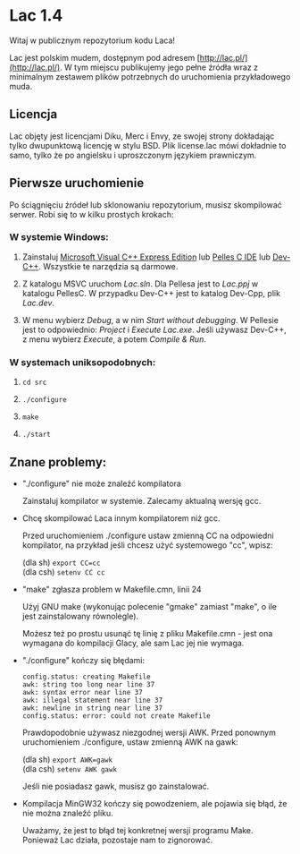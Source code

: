 Lac 1.4
=======

Witaj w publicznym repozytorium kodu Laca!

Lac jest polskim mudem, dostępnym pod adresem [http://lac.pl/](http://lac.pl/). W tym miejscu publikujemy jego pełne źródła wraz z minimalnym zestawem plików potrzebnych do uruchomienia przykładowego muda.


Licencja
--------

Lac objęty jest licencjami Diku, Merc i Envy, ze swojej strony dokładając tylko dwupunktową licencję w stylu BSD. Plik license.lac mówi dokładnie to samo, tylko że po angielsku i uproszczonym językiem prawniczym.


Pierwsze uruchomienie
---------------------

Po ściągnięciu źródeł lub sklonowaniu repozytorium, musisz skompilować serwer. Robi się to w kilku prostych krokach:


### W systemie Windows:

1. Zainstaluj [Microsoft Visual C++ Express Edition](http://www.microsoft.com/visualstudio/en-us/products/2010-editions/visual-cpp-express) lub [Pelles C IDE](http://www.pellesc.de/) lub [Dev-C++](http://sourceforge.net/projects/orwelldevcpp/). Wszystkie te narzędzia są darmowe.

2. Z katalogu MSVC uruchom _Lac.sln_. Dla Pellesa jest to _Lac.ppj_ w katalogu PellesC. W przypadku Dev-C++ jest to katalog Dev-Cpp, plik _Lac.dev_.

3. W menu wybierz _Debug_, a w nim _Start without debugging_. W Pellesie jest to odpowiednio: _Project_ i _Execute Lac.exe_. Jeśli używasz Dev-C++, z menu wybierz _Execute_, a potem _Compile & Run_.


### W systemach uniksopodobnych:

1. `cd src`

2. `./configure`

3. `make`

4. `./start`


Znane problemy:
---------------

* "./configure" nie może znaleźć kompilatora

  Zainstaluj kompilator w systemie. Zalecamy aktualną wersję gcc.

* Chcę skompilować Laca innym kompilatorem niż gcc.

  Przed uruchomieniem ./configure ustaw zmienną CC na odpowiedni kompilator, na przykład jeśli chcesz użyć systemowego "cc", wpisz:

  (dla sh) `export CC=cc`  
  (dla csh) `setenv CC cc`

* "make" zgłasza problem w Makefile.cmn, linii 24

  Użyj GNU make (wykonując polecenie "gmake" zamiast "make", o ile jest zainstalowany równolegle).

  Możesz też po prostu usunąć tę linię z pliku Makefile.cmn - jest ona wymagana do kompilacji Glacy, ale sam Lac jej nie wymaga.

* "./configure" kończy się błędami:

    `config.status: creating Makefile`  
    `awk: string too long near line 37`  
    `awk: syntax error near line 37`  
    `awk: illegal statement near line 37`  
    `awk: newline in string near line 37`  
    `config.status: error: could not create Makefile`

  Prawdopodobnie używasz niezgodnej wersji AWK. Przed ponownym uruchomieniem ./configure, ustaw zmienną AWK na gawk:

  (dla sh) `export AWK=gawk`  
  (dla csh) `setenv AWK gawk`

  Jeśli nie posiadasz gawk, musisz go zainstalować.

* Kompilacja MinGW32 kończy się powodzeniem, ale pojawia się błąd, że nie można znaleźć pliku.

  Uważamy, że jest to błąd tej konkretnej wersji programu Make. Ponieważ Lac działa, pozostaje nam to zignorować.
